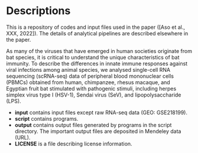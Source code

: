 # Descriptions
This is a repository of codes and input files used in the paper ([Aso et al., XXX, 2022]).
The details of analytical pipelines are described elsewhere in the paper.

As many of the viruses that have emerged in human societies originate from bat species, it is critical to understand the unique characteristics of bat immunity. To describe the differences in innate immune responses against viral infections among animal species, we analysed single-cell RNA sequencing (scRNA-seq) data of peripheral blood mononuclear cells (PBMCs) obtained from human, chimpanzee, rhesus macaque, and Egyptian fruit bat stimulated with pathogenic stimuli, including herpes simplex virus type I (HSV-1), Sendai virus (SeV), and lipopolysaccharide (LPS). 


* **input** contains input files except raw RNA-seq data (GEO: GSE218199).
* **script** contains programs.
* **output** contains output files generated by programs in the script directory. The important output files are deposited in Mendeley data (URL).
* **LICENSE** is a file describing license information.

